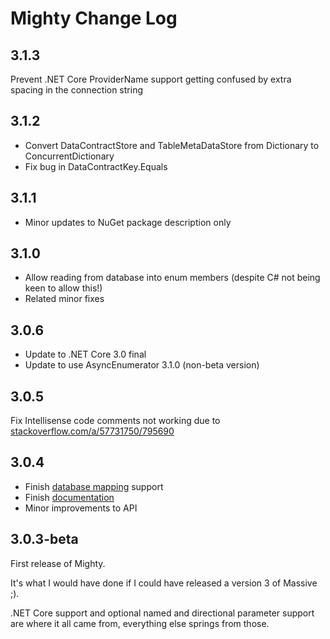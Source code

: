 # Mighty Change Log

## 3.1.3

Prevent .NET Core ProviderName support getting confused by extra spacing in the connection string

## 3.1.2

- Convert DataContractStore and TableMetaDataStore from Dictionary to ConcurrentDictionary
- Fix bug in DataContractKey.Equals

## 3.1.1

- Minor updates to NuGet package description only

## 3.1.0

- Allow reading from database into enum members (despite C# not being keen to allow this!)
- Related minor fixes

## 3.0.6

- Update to .NET Core 3.0 final
- Update to use AsyncEnumerator 3.1.0 (non-beta version)

## 3.0.5

Fix Intellisense code comments not working due to [stackoverflow.com/a/57731750/795690](https://stackoverflow.com/a/57731750/795690)

## 3.0.4

- Finish [database mapping](https://mightyorm.github.io/Mighty/docs/database-mapping.html) support
- Finish [documentation](https://mightyorm.github.io/Mighty/)
- Minor improvements to API

## 3.0.3-beta

First release of Mighty.

It's what I would have done if I could have released a version 3 of Massive ;).

.NET Core support and optional named and directional parameter support are where it all came from, everything else springs from those.
